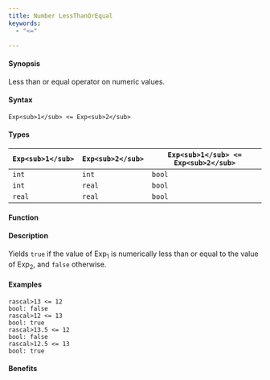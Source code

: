 ```yaml
---
title: Number LessThanOrEqual
keywords:
  - "<="

---
```


#### Synopsis

Less than or equal operator on numeric values.

#### Syntax

`Exp<sub>1</sub> <= Exp<sub>2</sub>`

#### Types


| `Exp<sub>1</sub>` |  `Exp<sub>2</sub>` | `Exp<sub>1</sub> <= Exp<sub>2</sub>`  |
| --- | --- | --- |
| `int`     |  `int`     | `bool`                |
| `int`     |  `real`    | `bool`                |
| `real`    |  `real`    | `bool`                |


#### Function

#### Description

Yields `true` if the value of Exp<sub>1</sub> is numerically less than or equal to the value of Exp<sub>2</sub>, and `false` otherwise.

#### Examples


```rascal-shell
rascal>13 <= 12
bool: false
rascal>12 <= 13
bool: true
rascal>13.5 <= 12
bool: false
rascal>12.5 <= 13
bool: true
```

#### Benefits


